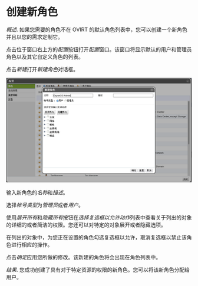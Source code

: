  # 创建新角色

*概述*.
如果您需要的角色不在 OVIRT
的默认角色列表中，您可以创建一个新角色并且以您的需求定制它。

点击位于窗口右上方的*配置*按钮打开*配置*窗口。该窗口将显示默认的用户和管理员角色以及其它自定义角色的列表。

点击*新建*打开*新建角色*对话框。

![新建角色对话框](../images/Users_and_Roles-New_Role_Dialog.png)

输入新角色的*名称*和*描述*。

选择*帐号类型*为*管理员*或者*用户*。

使用*展开所有*和*隐藏所有*按钮在*选择复选框以允许动作*列表中查看关于列出的对象的详细的或者简洁的权限。您还可以对特定的对象展开或者隐藏选项。

在列出的对象中，为您正在设置的角色勾选复选框以允许，取消复选框以禁止该角色进行相应的操作。

点击*确定*应用您所做的修改。该新建的角色将会出现在角色列表中。

*结果*.
您成功创建了具有对于特定资源的权限的新角色。您可以将该新角色分配给用户。
 
